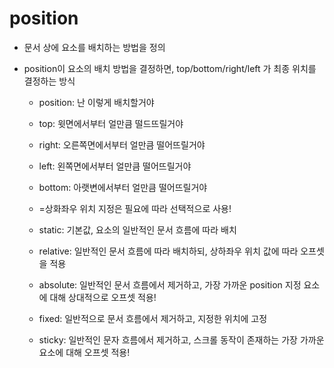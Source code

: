 position
===
- 문서 상에 요소를 배치하는 방법을 정의
- position이 요소의 배치 방법을 결정하면, top/bottom/right/left 가 최종 위치를 결정하는 방식

    - position: 난 이렇게 배치할거야
    - top: 윗면에서부터 얼만큼 떨드뜨릴거야
    - right: 오른쪽면에서부터 얼만큼 떨어뜨릴거야
    - left: 왼쪽면에서부터 얼만큼 떨어뜨릴거야
    - bottom: 아랫변에서부터 얼만큼 떨어뜨릴거야
    - =상화좌우 위치 지정은 필요에 따라 선택적으로 사용!
    
    - static: 기본값, 요소의 일반적인 문서 흐름에 따라 배치
    - relative: 일반적인 문서 흐름에 따라 배치하되, 상하좌우 위치 값에 따라 오프셋을 적용
    - absolute: 일반적인 문서 흐름에서 제거하고, 가장 가까운 position 지정 요소에 대해 상대적으로 오프셋 적용!
    - fixed: 일반적으로 문서 흐름에서 제거하고, 지정한 위치에 고정
    - sticky: 일반적인 문자 흐름에서 제거하고, 스크롤 동작이 존재하는 가장 가까운 요소에 대해 오프셋 적용!

